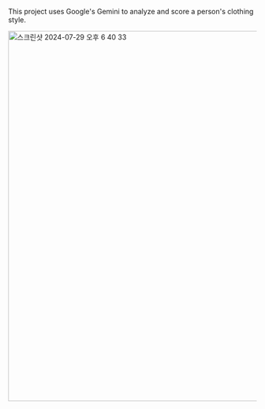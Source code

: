This project uses Google's Gemini to analyze and score a person's clothing style.


<img width="749" alt="스크린샷 2024-07-29 오후 6 40 33" src="https://github.com/user-attachments/assets/510ef047-bbfa-4834-bcf1-35aefb4f4023">


